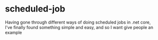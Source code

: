 # scheduled-job
Having gone through different ways of doing scheduled jobs in .net core, I've finally found something simple and easy, and so I want give people an example

